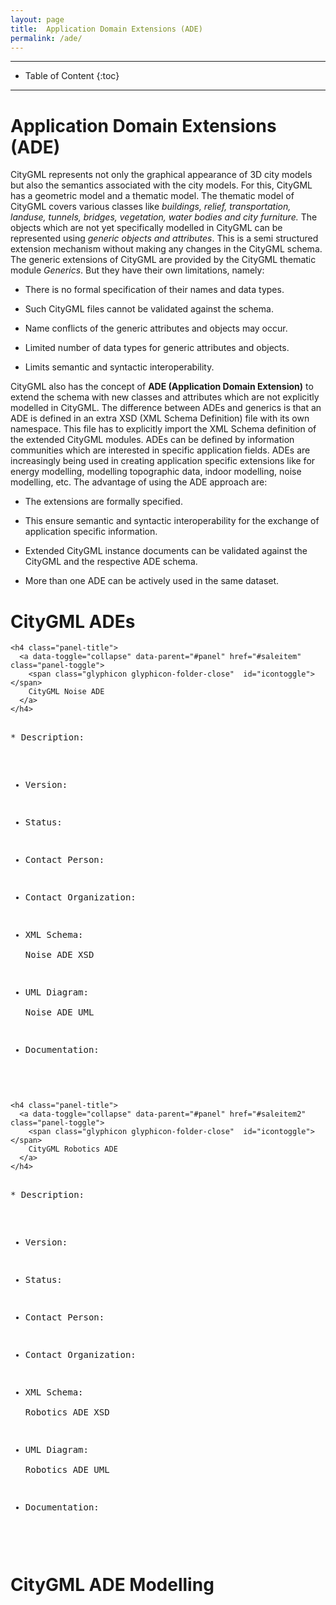 ```yaml
---
layout: page
title:  Application Domain Extensions (ADE)
permalink: /ade/
---
```


- - -

* Table of Content
{:toc}

- - -

# Application Domain Extensions (ADE)

CityGML represents not only the graphical appearance of 3D city models but also the semantics associated with the city models.
For this, CityGML has a geometric model and a thematic model.
The thematic model of CityGML covers various classes like *buildings, relief, transportation, landuse, tunnels, bridges, vegetation, water bodies and city furniture.*
The objects which are not yet specifically modelled in CityGML can be represented using *generic objects and attributes*.
This is a semi structured extension mechanism without making any changes in the CityGML schema.
The generic extensions of CityGML are provided by the CityGML thematic module *Generics*.
But they have their own limitations, namely:

* There is no formal specification of their names and data types.

* Such CityGML files cannot be validated against the schema.

* Name conflicts of the generic attributes and objects may occur.

* Limited number of data types for generic attributes and objects.

* Limits semantic and syntactic interoperability.


CityGML also has the concept of **ADE (Application Domain Extension)** to extend the schema with new classes and attributes which are not explicitly modelled in CityGML.
The difference between ADEs and generics is that an ADE is defined in an extra XSD (XML Schema Definition) file with its own namespace. 
This file has to explicitly import the XML Schema definition of the extended CityGML modules.
ADEs can be defined by information communities which are interested in specific application fields. 
ADEs are increasingly being used in creating application specific extensions like for energy modelling, modelling topographic data, indoor modelling, noise modelling, etc.
The advantage of using the ADE approach are:

* The extensions are formally specified. 

* This ensure semantic and syntactic interoperability for the exchange of application specific information.

* Extended CityGML instance documents can be validated against the CityGML and the respective ADE schema. 

* More than one ADE can be actively used in the same dataset.


# CityGML ADEs

<div class="panel panel-warning">
 
    <h4 class="panel-title">
      <a data-toggle="collapse" data-parent="#panel" href="#saleitem" class="panel-toggle">
        <span class="glyphicon glyphicon-folder-close"  id="icontoggle"></span>
        CityGML Noise ADE
      </a>
    </h4>
  </div>

  <div id="saleitem" class="panel-collapse collapse">
     <div class="panel-body">
 <pre>        
* Description: 

* Version:  

* Status:

* Contact Person:

* Contact Organization:

* XML Schema: <a href="http://schemas.opengis.net/citygml/examples/2.0/ade/noise-ade/" style="text-decoration:none"> Noise ADE XSD</a>

* UML Diagram: <a href="http://schemas.opengis.net/citygml/examples/2.0/ade/noise-ade/" style="text-decoration:none"> Noise ADE UML</a>

* Documentation:
</pre>
</div>   
</div>

<div class="panel panel-warning">
 
    <h4 class="panel-title">
      <a data-toggle="collapse" data-parent="#panel" href="#saleitem2" class="panel-toggle">
        <span class="glyphicon glyphicon-folder-close"  id="icontoggle"></span>
        CityGML Robotics ADE
      </a>
    </h4>
  </div>

  <div id="saleitem2" class="panel-collapse collapse">
     <div class="panel-body">
 <pre>        
* Description: 

* Version:  

* Status:

* Contact Person:

* Contact Organization:

* XML Schema: <a href="http://schemas.opengis.net/citygml/examples/2.0/ade/noise-ade/" style="text-decoration:none"> Robotics ADE XSD</a>

* UML Diagram: <a href="http://schemas.opengis.net/citygml/examples/2.0/ade/noise-ade/" style="text-decoration:none"> Robotics ADE UML</a>

* Documentation:
</pre>
</div>   
</div>

# CityGML ADE Modelling

